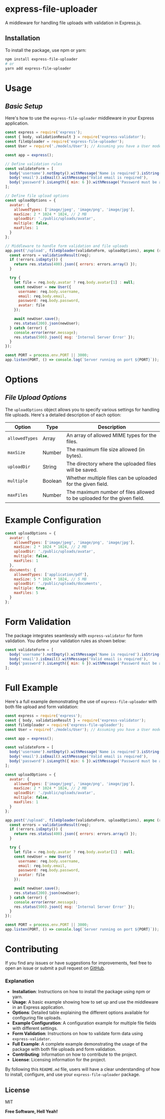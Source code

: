 # express-file-uploader

A middleware for handling file uploads with validation in Express.js.

## Installation

To install the package, use npm or yarn:

```bash
npm install express-file-uploader
# or
yarn add express-file-uploader
```
# Usage
## _Basic Setup_
Here's how to use the `express-file-uploader` middleware in your Express application.

```javascript
const express = require('express');
const { body, validationResult } = require('express-validator');
const fileUploader = require('express-file-uploader');
const User = require('./models/User'); // Assuming you have a User model

const app = express();

// Define validation rules
const validateForm = [
  body('username').notEmpty().withMessage('Name is required').isString().withMessage('Invalid value'),
  body('email').isEmail().withMessage('Valid email is required'),
  body('password').isLength({ min: 6 }).withMessage('Password must be at least 6 characters long')
];

// Define file upload options
const uploadOptions = {
  avatar: {
    allowedTypes: ['image/jpeg', 'image/png', 'image/jpg'],
    maxSize: 2 * 1024 * 1024, // 2 MB
    uploadDir: './public/uploads/avatar',
    multiple: false,
    maxFiles: 1
  }
};

// Middleware to handle form validation and file uploads
app.post('/upload', fileUploader(validateForm, uploadOptions), async (req, res) => {
  const errors = validationResult(req);
  if (!errors.isEmpty()) {
    return res.status(400).json({ errors: errors.array() });
  }

  try {
    let file = req.body.avatar ? req.body.avatar[1] : null;
    const newUser = new User({
      username: req.body.username,
      email: req.body.email,
      password: req.body.password,
      avatar: file
    });

    await newUser.save();
    res.status(200).json(newUser);
  } catch (error) {
    console.error(error.message);
    res.status(500).json({ msg: 'Internal Server Error' });
  }
});

const PORT = process.env.PORT || 3000;
app.listen(PORT, () => console.log(`Server running on port ${PORT}`));
```

# Options
## _File Upload Options_
The `uploadOptions` object allows you to specify various settings for handling file uploads. Here's a detailed description of each option:

| Option | Type |Description |
| ------ | ------ |------ |
| `allowedTypes` | Array |An array of allowed MIME types for the files. |
| `maxSize` | Number | The maximum file size allowed (in bytes). |
| `uploadDir` | String | The directory where the uploaded files will be saved.|
| `multiple` | Boolean | Whether multiple files can be uploaded for the given field.|
| `maxFiles` | Number | The maximum number of files allowed to be uploaded for the given field.|

# Example Configuration
```javascript
const uploadOptions = {
  avatar: {
    allowedTypes: ['image/jpeg', 'image/png', 'image/jpg'],
    maxSize: 2 * 1024 * 1024, // 2 MB
    uploadDir: './public/uploads/avatar',
    multiple: false,
    maxFiles: 1
  },
  documents: {
    allowedTypes: ['application/pdf'],
    maxSize: 5 * 1024 * 1024, // 5 MB
    uploadDir: './public/uploads/documents',
    multiple: true,
    maxFiles: 5
  }
};
```
# Form Validation
The package integrates seamlessly with `express-validator` for form validation. You define your validation rules as shown below:
```javascript
const validateForm = [
  body('username').notEmpty().withMessage('Name is required').isString().withMessage('Invalid value'),
  body('email').isEmail().withMessage('Valid email is required'),
  body('password').isLength({ min: 6 }).withMessage('Password must be at least 6 characters long')
];
```
# Full Example
Here's a full example demonstrating the use of `express-file-uploader` with both file upload and form validation:
```javascript
const express = require('express');
const { body, validationResult } = require('express-validator');
const fileUploader = require('express-file-uploader');
const User = require('./models/User'); // Assuming you have a User model

const app = express();

const validateForm = [
  body('username').notEmpty().withMessage('Name is required').isString().withMessage('Invalid value'),
  body('email').isEmail().withMessage('Valid email is required'),
  body('password').isLength({ min: 6 }).withMessage('Password must be at least 6 characters long')
];

const uploadOptions = {
  avatar: {
    allowedTypes: ['image/jpeg', 'image/png', 'image/jpg'],
    maxSize: 2 * 1024 * 1024, // 2 MB
    uploadDir: './public/uploads/avatar',
    multiple: false,
    maxFiles: 1
  }
};

app.post('/upload', fileUploader(validateForm, uploadOptions), async (req, res) => {
  const errors = validationResult(req);
  if (!errors.isEmpty()) {
    return res.status(400).json({ errors: errors.array() });
  }

  try {
    let file = req.body.avatar ? req.body.avatar[1] : null;
    const newUser = new User({
      username: req.body.username,
      email: req.body.email,
      password: req.body.password,
      avatar: file
    });

    await newUser.save();
    res.status(200).json(newUser);
  } catch (error) {
    console.error(error.message);
    res.status(500).json({ msg: 'Internal Server Error' });
  }
});

const PORT = process.env.PORT || 3000;
app.listen(PORT, () => console.log(`Server running on port ${PORT}`));
```

# Contributing
If you find any issues or have suggestions for improvements, feel free to open an issue or submit a pull request on [GitHub](https://github.com/Prohlad99/express-file-uploader.git).


### Explanation

- **Installation**: Instructions on how to install the package using npm or yarn.
- **Usage**: A basic example showing how to set up and use the middleware in an Express application.
- **Options**: Detailed table explaining the different options available for configuring file uploads.
- **Example Configuration**: A configuration example for multiple file fields with different settings.
- **Form Validation**: Instructions on how to validate form data using `express-validator`.
- **Full Example**: A complete example demonstrating the usage of the package with both file uploads and form validation.
- **Contributing**: Information on how to contribute to the project.
- **License**: Licensing information for the project.

By following this `README.md` file, users will have a clear understanding of how to install, configure, and use your `express-file-uploader` package.

## License

MIT

**Free Software, Hell Yeah!**

